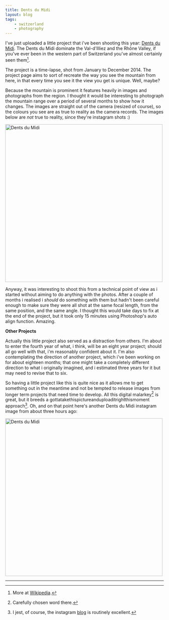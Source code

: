 ```yaml
---
title: Dents du Midi
layout: blog
tags:
    - switzerland
    - photography
---
```


I've just uploaded a little project that i've been shooting this year: <a href="{{ site.baseurl }}/projects/dents_du_midi/">Dents du Midi</a>. The Dents du Midi dominate the Val-d'Illiez and the Rhône Valley, if you've ever been in the western part of Switzerland you've almost certainly seen them[^1].

The project is a time-lapse, shot from January to December 2014. The project page aims to sort of recreate the way you see the mountain from here, in that every time you see it the view you get is unique. Well, maybe?

Because the mountain is prominent it features heavily in images and photographs from the region. I thought it would be interesting to photograph the mountain range over a period of several months to show how it changes. The images are straight out of the camera (resized of course), so the colours you see are as true to reality as the camera records. The images below are *not* true to reality, since they're instagram shots :)

<img src="{{ site.baseurl }}/images/2014/12/1.jpg" height="500" width="500" alt="Dents du Midi" />

Anyway, it was interesting to shoot this from a technical point of view as i started without aiming to do anything with the photos. After a couple of months i realised i *should* do something with them but hadn't been careful enough to make sure they were all shot at the same focal length, from the same position, and the same angle. I thought this would take days to fix at the end of the project, but it took only 15 minutes using Photoshop's auto align function. Amazing.

**Other Projects**

Actually this little project also served as a distraction from others. I'm about to enter the fourth year of what, i think, will be an eight year project; should all go well with that, i'm reasonably confident about it. I'm also contemplating the direction of another project, which i've been working on for about eighteen months; that one might take a completely different direction to what i originally imagined, and i estimated three years for it but may need to revise that to six.

So having a little project like this is quite nice as it allows me to get something out in the meantime and not be tempted to release images from longer term projects that need time to develop. All this digital malarkey[^2] is great, but it breeds a gottatakethispictureanduploaditrightthismoment approach[^3]. Oh, and on that point here's another Dents du Midi instagram image from about three hours ago:

<img src="{{ site.baseurl }}/images/2014/12/2.jpg" height="500" width="500" alt="Dents du Midi" />

<hr />

[^1]: More at [Wikipedia](http://en.wikipedia.org/wiki/Dents_du_Midi).

[^2]: Carefully chosen word there.

[^3]: I jest, of course, the instagram [blog](http://blog.instagram.com/) is routinely excellent.
